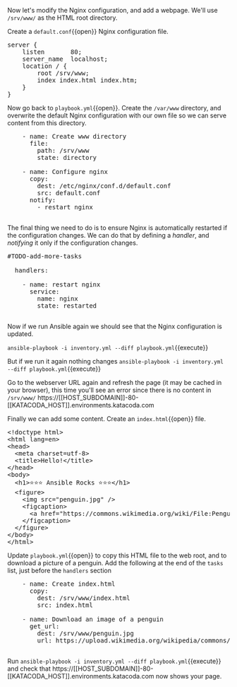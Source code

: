 Now let's modify the Nginx configuration, and add a webpage.
We'll use `/srv/www/` as the HTML root directory.

Create a `default.conf`{{open}} Nginx configuration file.

<pre class="file" data-filename="default.conf" data-target="replace">
server {
    listen       80;
    server_name  localhost;
    location / {
        root /srv/www;
        index index.html index.htm;
    }
}
</pre>

Now go back to `playbook.yml`{{open}}.
Create the `/var/www` directory, and overwrite the default Nginx configuration with our own file so we can serve content from this directory.

<pre class="file" data-filename="playbook.yml" data-target="append">
    - name: Create www directory
      file:
        path: /srv/www
        state: directory

    - name: Configure nginx
      copy:
        dest: /etc/nginx/conf.d/default.conf
        src: default.conf
      notify:
        - restart nginx

</pre>

The final thing we need to do is to ensure Nginx is automatically restarted if the configuration changes.
We can do that by defining a _handler_, and _notifying_ it only if the configuration changes.

<pre class="file" data-filename="playbook.yml" data-target="append">
#TODO-add-more-tasks

  handlers:

    - name: restart nginx
      service:
        name: nginx
        state: restarted

</pre>

Now if we run Ansible again we should see that the Nginx configuration is updated.

`ansible-playbook -i inventory.yml --diff playbook.yml`{{execute}}

But if we run it again nothing changes
`ansible-playbook -i inventory.yml --diff playbook.yml`{{execute}}

Go to the webserver URL again and refresh the page (it may be cached in your browser), this time you'll see an error since there is no content in `/srv/www/`
https://[[HOST_SUBDOMAIN]]-80-[[KATACODA_HOST]].environments.katacoda.com

Finally we can add some content.
Create an `index.html`{{open}} file.

<pre class="file" data-filename="index.html" data-target="replace">
&lt;!doctype html&gt;
&lt;html lang=en&gt;
&lt;head&gt;
  &lt;meta charset=utf-8&gt;
  &lt;title&gt;Hello!&lt;/title&gt;
&lt;/head&gt;
&lt;body&gt;
  &lt;h1&gt;⭐⭐⭐ Ansible Rocks ⭐⭐⭐&lt;/h1&gt;
  &lt;figure&gt;
    &lt;img src=&quot;penguin.jpg&quot; /&gt;
    &lt;figcaption&gt;
      &lt;a href=&quot;https://commons.wikimedia.org/wiki/File:Penguin_in_Antarctica_jumping_out_of_the_water.jpg&quot;&gt;Christopher Michel&lt;/a&gt;, &lt;a href=&quot;https://creativecommons.org/licenses/by/2.0&quot;&gt;CC BY 2.0&lt;/a&gt;, via Wikimedia Commons
    &lt;/figcaption&gt;
  &lt;/figure&gt;
&lt;/body&gt;
&lt;/html&gt;
</pre>

Update `playbook.yml`{{open}} to copy this HTML file to the web root, and to download a picture of a penguin.
Add the following at the end of the `tasks` list, just before the `handlers` section

<pre class="file" data-filename="playbook.yml" data-target="insert" data-marker="#TODO-add-more-tasks">
    - name: Create index.html
      copy:
        dest: /srv/www/index.html
        src: index.html

    - name: Download an image of a penguin
      get_url:
        dest: /srv/www/penguin.jpg
        url: https://upload.wikimedia.org/wikipedia/commons/thumb/1/1d/Penguin_in_Antarctica_jumping_out_of_the_water.jpg/640px-Penguin_in_Antarctica_jumping_out_of_the_water.jpg

</pre>

Run `ansible-playbook -i inventory.yml --diff playbook.yml`{{execute}} and check that
https://[[HOST_SUBDOMAIN]]-80-[[KATACODA_HOST]].environments.katacoda.com now shows your page.
